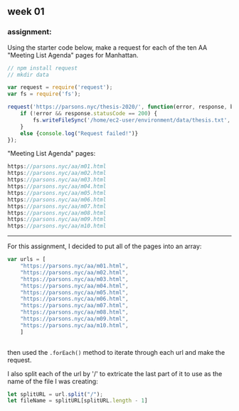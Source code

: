 ## week 01

### assignment: 
Using the starter code below, make a request for each of the ten AA "Meeting List Agenda" pages for Manhattan.
```javascript
// npm install request
// mkdir data

var request = require('request');
var fs = require('fs');

request('https://parsons.nyc/thesis-2020/', function(error, response, body){
    if (!error && response.statusCode == 200) {
        fs.writeFileSync('/home/ec2-user/environment/data/thesis.txt', body);
    }
    else {console.log("Request failed!")}
});
```

"Meeting List Agenda" pages:
```javascript
https://parsons.nyc/aa/m01.html  
https://parsons.nyc/aa/m02.html  
https://parsons.nyc/aa/m03.html  
https://parsons.nyc/aa/m04.html  
https://parsons.nyc/aa/m05.html  
https://parsons.nyc/aa/m06.html  
https://parsons.nyc/aa/m07.html  
https://parsons.nyc/aa/m08.html  
https://parsons.nyc/aa/m09.html  
https://parsons.nyc/aa/m10.html   
```

******************

For this assignment, I decided to put all of the pages into an array:
```javascript
var urls = [
    "https://parsons.nyc/aa/m01.html",  
    "https://parsons.nyc/aa/m02.html",  
    "https://parsons.nyc/aa/m03.html",  
    "https://parsons.nyc/aa/m04.html",  
    "https://parsons.nyc/aa/m05.html",  
    "https://parsons.nyc/aa/m06.html",  
    "https://parsons.nyc/aa/m07.html",  
    "https://parsons.nyc/aa/m08.html",  
    "https://parsons.nyc/aa/m09.html",  
    "https://parsons.nyc/aa/m10.html",  
    ]
    
```
then used the ```.forEach()``` method to iterate through each url and make the request. 

I also split each of the url by '/' to extricate the last part of it to use as the name of the file I was creating:
```javascript
let splitURL = url.split("/");
let fileName = splitURL[splitURL.length - 1]
```
